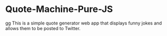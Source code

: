 # Quote-Machine-Pure-JS

gg
This is a simple quote generator web app that displays funny jokes and allows them to be posted to Twitter.

